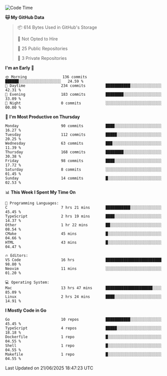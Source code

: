 <!--START_SECTION:waka-->
![Code Time](http://img.shields.io/badge/Code%20Time-1%2C283%20hrs%2054%20mins-blue)

**🐱 My GitHub Data** 

> 📦 614 Bytes Used in GitHub's Storage 
 > 
> 🚫 Not Opted to Hire
 > 
> 📜 25 Public Repositories 
 > 
> 🔑 3 Private Repositories 
 > 
**I'm an Early 🐤** 

```text
🌞 Morning                136 commits         ██████░░░░░░░░░░░░░░░░░░░   24.59 % 
🌆 Daytime                234 commits         ███████████░░░░░░░░░░░░░░   42.31 % 
🌃 Evening                183 commits         ████████░░░░░░░░░░░░░░░░░   33.09 % 
🌙 Night                  0 commits           ░░░░░░░░░░░░░░░░░░░░░░░░░   00.00 % 
```
📅 **I'm Most Productive on Thursday** 

```text
Monday                   90 commits          ████░░░░░░░░░░░░░░░░░░░░░   16.27 % 
Tuesday                  112 commits         █████░░░░░░░░░░░░░░░░░░░░   20.25 % 
Wednesday                63 commits          ███░░░░░░░░░░░░░░░░░░░░░░   11.39 % 
Thursday                 168 commits         ████████░░░░░░░░░░░░░░░░░   30.38 % 
Friday                   98 commits          ████░░░░░░░░░░░░░░░░░░░░░   17.72 % 
Saturday                 8 commits           ░░░░░░░░░░░░░░░░░░░░░░░░░   01.45 % 
Sunday                   14 commits          █░░░░░░░░░░░░░░░░░░░░░░░░   02.53 % 
```


📊 **This Week I Spent My Time On** 

```text
💬 Programming Languages: 
C                        7 hrs 21 mins       ███████████░░░░░░░░░░░░░░   45.45 % 
TypeScript               2 hrs 19 mins       ████░░░░░░░░░░░░░░░░░░░░░   14.37 % 
Other                    1 hr 22 mins        ██░░░░░░░░░░░░░░░░░░░░░░░   08.54 % 
CMake                    45 mins             █░░░░░░░░░░░░░░░░░░░░░░░░   04.66 % 
HTML                     43 mins             █░░░░░░░░░░░░░░░░░░░░░░░░   04.47 % 

🔥 Editors: 
VS Code                  16 hrs              █████████████████████████   98.80 % 
Neovim                   11 mins             ░░░░░░░░░░░░░░░░░░░░░░░░░   01.20 % 

💻 Operating System: 
Mac                      13 hrs 47 mins      █████████████████████░░░░   85.09 % 
Linux                    2 hrs 24 mins       ████░░░░░░░░░░░░░░░░░░░░░   14.91 % 
```

**I Mostly Code in Go** 

```text
Go                       10 repos            ███████████░░░░░░░░░░░░░░   45.45 % 
TypeScript               4 repos             █████░░░░░░░░░░░░░░░░░░░░   18.18 % 
Dockerfile               1 repo              █░░░░░░░░░░░░░░░░░░░░░░░░   04.55 % 
Shell                    1 repo              █░░░░░░░░░░░░░░░░░░░░░░░░   04.55 % 
Makefile                 1 repo              █░░░░░░░░░░░░░░░░░░░░░░░░   04.55 % 
```




 Last Updated on 21/06/2025 18:47:23 UTC
<!--END_SECTION:waka-->

